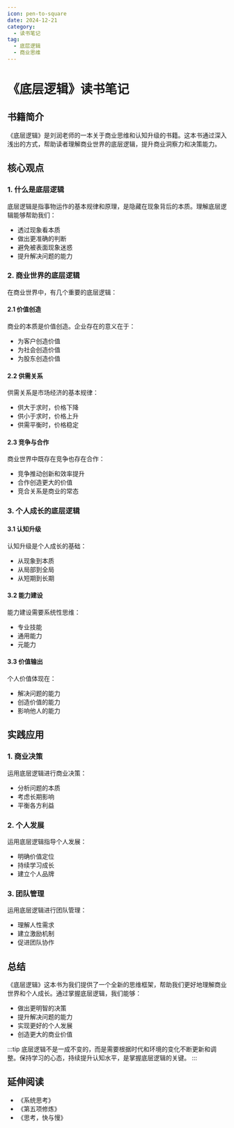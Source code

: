 ```yaml
---
icon: pen-to-square
date: 2024-12-21
category:
  - 读书笔记
tag:
  - 底层逻辑
  - 商业思维
---
```


# 《底层逻辑》读书笔记

<!-- more -->

## 书籍简介

《底层逻辑》是刘润老师的一本关于商业思维和认知升级的书籍。这本书通过深入浅出的方式，帮助读者理解商业世界的底层逻辑，提升商业洞察力和决策能力。

## 核心观点

### 1. 什么是底层逻辑

底层逻辑是指事物运作的基本规律和原理，是隐藏在现象背后的本质。理解底层逻辑能够帮助我们：

- 透过现象看本质
- 做出更准确的判断
- 避免被表面现象迷惑
- 提升解决问题的能力

### 2. 商业世界的底层逻辑

在商业世界中，有几个重要的底层逻辑：

#### 2.1 价值创造

商业的本质是价值创造。企业存在的意义在于：

- 为客户创造价值
- 为社会创造价值
- 为股东创造价值

#### 2.2 供需关系

供需关系是市场经济的基本规律：

- 供大于求时，价格下降
- 供小于求时，价格上升
- 供需平衡时，价格稳定

#### 2.3 竞争与合作

商业世界中既存在竞争也存在合作：

- 竞争推动创新和效率提升
- 合作创造更大的价值
- 竞合关系是商业的常态

### 3. 个人成长的底层逻辑

#### 3.1 认知升级

认知升级是个人成长的基础：

- 从现象到本质
- 从局部到全局
- 从短期到长期

#### 3.2 能力建设

能力建设需要系统性思维：

- 专业技能
- 通用能力
- 元能力

#### 3.3 价值输出

个人价值体现在：

- 解决问题的能力
- 创造价值的能力
- 影响他人的能力

## 实践应用

### 1. 商业决策

运用底层逻辑进行商业决策：

- 分析问题的本质
- 考虑长期影响
- 平衡各方利益

### 2. 个人发展

运用底层逻辑指导个人发展：

- 明确价值定位
- 持续学习成长
- 建立个人品牌

### 3. 团队管理

运用底层逻辑进行团队管理：

- 理解人性需求
- 建立激励机制
- 促进团队协作

## 总结

《底层逻辑》这本书为我们提供了一个全新的思维框架，帮助我们更好地理解商业世界和个人成长。通过掌握底层逻辑，我们能够：

- 做出更明智的决策
- 提升解决问题的能力
- 实现更好的个人发展
- 创造更大的商业价值

:::tip
底层逻辑不是一成不变的，而是需要根据时代和环境的变化不断更新和调整。保持学习的心态，持续提升认知水平，是掌握底层逻辑的关键。
:::

## 延伸阅读

- 《系统思考》
- 《第五项修炼》
- 《思考，快与慢》
